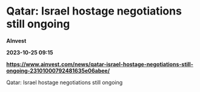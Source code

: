 # Qatar: Israel hostage negotiations still ongoing
**AInvest**

**2023-10-25 09:15**

**https://www.ainvest.com/news/qatar-israel-hostage-negotiations-still-ongoing-23101000792481635e06abee/**

Qatar: Israel hostage negotiations still ongoing